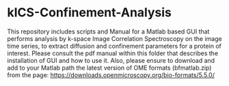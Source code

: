 # kICS-Confinement-Analysis
This repository includes scripts and Manual for a Matlab based GUI that performs analysis by k-space Image Correlation Spectroscopy on the image time series, to extract diffusion and confinement parameters for a protein of interest. Please consult the pdf manual within this folder that describes the installation of GUI and how to use it. Also, please ensure to download and add to your Matlab path the latest version of OME formats (bfmatlab.zip) from the page: https://downloads.openmicroscopy.org/bio-formats/5.5.0/
